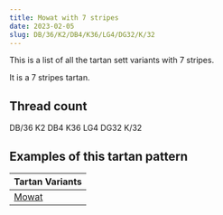 ```yaml
---
title: Mowat with 7 stripes
date: 2023-02-05
slug: DB/36/K2/DB4/K36/LG4/DG32/K/32
---
```

This is a list of all the tartan sett variants with 7 stripes.

It is a 7 stripes tartan.


## Thread count
DB/36 K2 DB4 K36 LG4 DG32 K/32

## Examples of this tartan pattern

| Tartan Variants |
|---------------|
| [Mowat](/variants/db/36/k2/db4/k36/lg4/dg32/k/32-db000052-dg11450d-k000000-lgaaaa00)||
